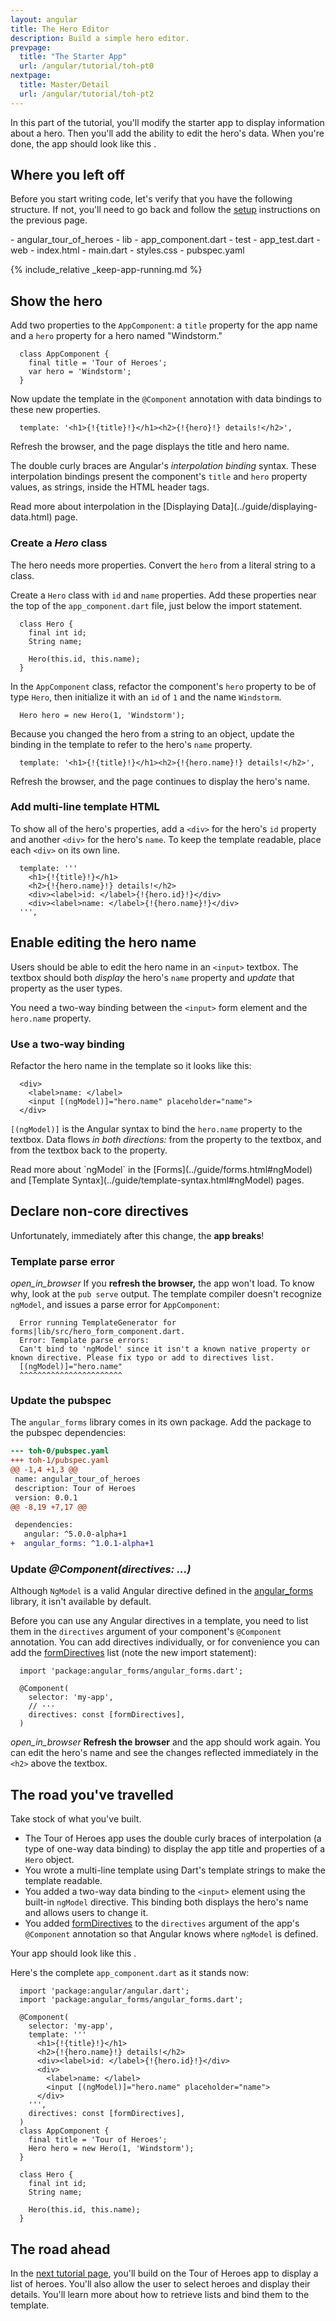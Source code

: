 ```yaml
---
layout: angular
title: The Hero Editor
description: Build a simple hero editor.
prevpage:
  title: "The Starter App"
  url: /angular/tutorial/toh-pt0
nextpage:
  title: Master/Detail
  url: /angular/tutorial/toh-pt2
---
```

<?code-excerpt path-base="examples/ng/doc/toh-1"?>
In this part of the tutorial, you'll modify the starter app to display
information about a hero. Then you'll add the ability to edit the hero's data.
When you're done, the app should look like this <live-example></live-example>.

## Where you left off

Before you start writing code, let's verify that you have the following structure.
If not, you'll need to go back and follow the [setup](toh-pt0) instructions
on the previous page.

<div class="ul-filetree" markdown="1">
- angular_tour_of_heroes
  - lib
    - app_component.dart
  - test
    - app_test.dart
  - web
    - index.html
    - main.dart
    - styles.css
  - pubspec.yaml
</div>

{% include_relative _keep-app-running.md %}

## Show the hero

Add two properties to the `AppComponent`: a `title` property for the app name and a `hero` property
for a hero named "Windstorm."

<?code-excerpt "lib/app_component_1.dart (AppComponent class)" region="app-component-1" title?>
```
  class AppComponent {
    final title = 'Tour of Heroes';
    var hero = 'Windstorm';
  }
```

Now update the template in the `@Component` annotation with data bindings to these new properties.

<?code-excerpt "lib/app_component_1.dart (@Component)" region="show-hero" title?>
```
  template: '<h1>{!{title}!}</h1><h2>{!{hero}!} details!</h2>',
```

Refresh the browser, and the page displays the title and hero name.

The double curly braces are Angular's *interpolation binding* syntax.
These interpolation bindings present the component's `title` and `hero` property values,
as strings, inside the HTML header tags.

<div class="l-sub-section" markdown="1">
  Read more about interpolation in the [Displaying Data](../guide/displaying-data.html) page.
</div>

### Create a _Hero_ class

The hero needs more properties.
Convert the `hero` from a literal string to a class.

Create a `Hero` class with `id` and `name` properties.
Add these properties near the top of the `app_component.dart` file, just below the import statement.

<?code-excerpt "lib/app_component.dart (Hero class)" region="hero-class-1" title?>
```
  class Hero {
    final int id;
    String name;

    Hero(this.id, this.name);
  }
```

In the `AppComponent` class, refactor the component's `hero` property to be of type `Hero`,
then initialize it with an `id` of `1` and the name `Windstorm`.

<?code-excerpt "lib/app_component.dart (hero property)" region="hero-property-1" title?>
```
  Hero hero = new Hero(1, 'Windstorm');
```

Because you changed the hero from a string to an object,
update the binding in the template to refer to the hero's `name` property.

<?code-excerpt "lib/app_component_1.dart" region="show-hero-2"?>
```
  template: '<h1>{!{title}!}</h1><h2>{!{hero.name}!} details!</h2>',
```

Refresh the browser, and the page continues to display the hero's name.

### Add multi-line template HTML

To show all of the hero's properties,
add a `<div>` for the hero's `id` property and another `<div>` for the hero's `name`.
To keep the template readable, place each `<div>` on its own line.

<?code-excerpt "lib/app_component_1.dart (multi-line strings)" title?>
```
  template: '''
    <h1>{!{title}!}</h1>
    <h2>{!{hero.name}!} details!</h2>
    <div><label>id: </label>{!{hero.id}!}</div>
    <div><label>name: </label>{!{hero.name}!}</div>
  ''',
```

## Enable editing the hero name

Users should be able to edit the hero name in an `<input>` textbox.
The textbox should both _display_ the hero's `name` property
and _update_ that property as the user types.

You need a two-way binding between the `<input>` form element and the `hero.name` property.

### Use a two-way binding

Refactor the hero name in the template so it looks like this:

<?code-excerpt "lib/app_component_1.dart" region="name-input"?>
```
  <div>
    <label>name: </label>
    <input [(ngModel)]="hero.name" placeholder="name">
  </div>
```

`[(ngModel)]` is the Angular syntax to bind the `hero.name` property
to the textbox.
Data flows _in both directions:_ from the property to the textbox,
and from the textbox back to the property.

<div class="l-sub-section" markdown="1">
  Read more about `ngModel` in the
  [Forms](../guide/forms.html#ngModel) and
  [Template Syntax](../guide/template-syntax.html#ngModel) pages.
</div>

## Declare non-core directives

Unfortunately, immediately after this change, the **app breaks**!

### Template parse error

<i class="material-icons">open_in_browser</i>
If you **refresh the browser,** the app won't load.
To know why, look at the `pub serve` output. The template
compiler doesn't recognize `ngModel`, and issues a parse error for
`AppComponent`:

```nocode
  Error running TemplateGenerator for forms|lib/src/hero_form_component.dart.
  Error: Template parse errors:
  Can't bind to 'ngModel' since it isn't a known native property or known directive. Please fix typo or add to directives list.
  [(ngModel)]="hero.name"
  ^^^^^^^^^^^^^^^^^^^^^^^
```

### Update the pubspec

<?code-excerpt path-base="examples/ng/doc"?>

The `angular_forms` library comes in its own package. Add the package to the pubspec dependencies:

<?code-excerpt "toh-0/pubspec.yaml" diff-with="toh-1/pubspec.yaml" from="dependencies" to="angular_forms"?>
```diff
--- toh-0/pubspec.yaml
+++ toh-1/pubspec.yaml
@@ -1,4 +1,3 @@
 name: angular_tour_of_heroes
 description: Tour of Heroes
 version: 0.0.1
@@ -8,19 +7,17 @@

 dependencies:
   angular: ^5.0.0-alpha+1
+  angular_forms: ^1.0.1-alpha+1
```

<?code-excerpt path-base="examples/ng/doc/toh-1"?>

<a id="component-directives"></a>
### Update _@Component(directives: ...)_

Although `NgModel` is a valid Angular directive defined in the [angular_forms][]
library, it isn't available by default.

Before you can use any Angular directives in a template,
you need to list them in the `directives` argument of your component's
`@Component` annotation. You can add directives individually, or for
convenience you can add the [formDirectives][] list
(note the new import statement):

<?code-excerpt "lib/app_component.dart (directives)" title?>
```
  import 'package:angular_forms/angular_forms.dart';

  @Component(
    selector: 'my-app',
    // ···
    directives: const [formDirectives],
  )
```

<i class="material-icons">open_in_browser</i>
**Refresh the browser** and the app should work again.
You can edit the hero's name and see the changes reflected immediately in the `<h2>` above the textbox.

## The road you've travelled

Take stock of what you've built.

* The Tour of Heroes app uses the double curly braces of interpolation (a type of one-way data binding)
  to display the app title and properties of a `Hero` object.
* You wrote a multi-line template using Dart's template strings to make the template readable.
* You added a two-way data binding to the `<input>` element
  using the built-in `ngModel` directive. This binding both displays the hero's
  name and allows users to change it.
* You added [formDirectives][] to the `directives` argument of the app's
  `@Component` annotation so that Angular knows where `ngModel` is defined.

Your app should look like this <live-example></live-example>.

Here's the complete `app_component.dart` as it stands now:

<?code-excerpt "lib/app_component.dart" title linenums?>
```
  import 'package:angular/angular.dart';
  import 'package:angular_forms/angular_forms.dart';

  @Component(
    selector: 'my-app',
    template: '''
      <h1>{!{title}!}</h1>
      <h2>{!{hero.name}!} details!</h2>
      <div><label>id: </label>{!{hero.id}!}</div>
      <div>
        <label>name: </label>
        <input [(ngModel)]="hero.name" placeholder="name">
      </div>
    ''',
    directives: const [formDirectives],
  )
  class AppComponent {
    final title = 'Tour of Heroes';
    Hero hero = new Hero(1, 'Windstorm');
  }

  class Hero {
    final int id;
    String name;

    Hero(this.id, this.name);
  }
```

## The road ahead

In the [next tutorial page](./toh-pt2.html), you'll build on the Tour of Heroes app to display a list of heroes.
You'll also allow the user to select heroes and display their details.
You'll learn more about how to retrieve lists and bind them to the template.

[angular_forms]: /api/angular_forms
[formDirectives]: /api/angular_forms/angular_forms/formDirectives-constant